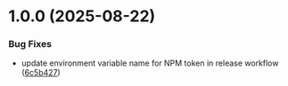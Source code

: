 # 1.0.0 (2025-08-22)


### Bug Fixes

* update environment variable name for NPM token in release workflow ([6c5b427](https://github.com/RobDoan/ai-cli-toolkit/commit/6c5b4274528a677b83caed8660db2582c4d1e018))
